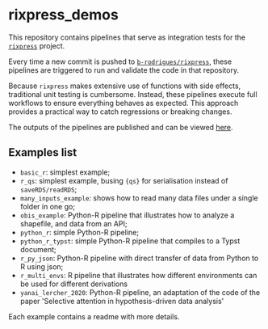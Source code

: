 # rixpress_demos

This repository contains pipelines that serve as integration tests for the
[`rixpress`](https://github.com/b-rodrigues/rixpress) project.

Every time a new commit is pushed to
[`b-rodrigues/rixpress`](https://github.com/b-rodrigues/rixpress), these
pipelines are triggered to run and validate the code in that repository.

Because `rixpress` makes extensive use of functions with side effects,
traditional unit testing is cumbersome. Instead, these pipelines execute
full workflows to ensure everything behaves as expected. This approach provides
a practical way to catch regressions or breaking changes.

The outputs of the pipelines are published and can be viewed
[here](https://b-rodrigues.github.io/rixpress_demos/).

## Examples list

- `basic_r`: simplest example;
- `r_qs`: simplest example, busing `{qs}` for serialisation instead of `saveRDS/readRDS`;
- `many_inputs_example`: shows how to read many data files under a single folder in one go;
- `obis_example`: Python-R pipeline that illustrates how to analyze a shapefile, and data from an API;
- `python_r`: simple Python-R pipeline;
- `python_r_typst`: simple Python-R pipeline that compiles to a Typst document;
- `r_py_json`: Python-R pipeline with direct transfer of data from Python to R using json;
- `r_multi_envs`: R pipeline that illustrates how different environments can be used for different derivations
- `yanai_lercher_2020`: Python-R pipeline, an adaptation of the code of the paper 'Selective attention in hypothesis-driven data analysis'

 Each example contains a readme with more details.
